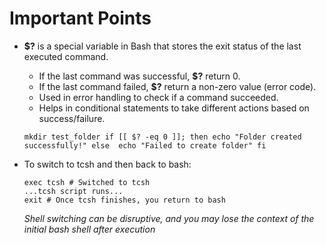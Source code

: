 # Important Points

- **$?** is a special variable in Bash that stores the exit status of the last executed command.
  - If the last command was successful, **$?** return 0.
  - If the last command failed, **$?** return a non-zero value (error code).
  - Used in error handling to check if a command succeeded.
  - Helps in conditional statements to take different actions based on success/failure.

  `
  mkdir test_folder
  if [[ $? -eq 0 ]]; then
    echo "Folder created successfully!"
  else 
    echo "Failed to create folder"
  fi
  `
- To switch to tcsh and then back to bash:
  ```
  exec tcsh # Switched to tcsh
  ...tcsh script runs...
  exit # Once tcsh finishes, you return to bash
  ```
  *Shell switching can be disruptive, and you may lose the context of the initial bash shell after execution* 
